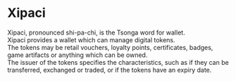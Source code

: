 # Xipaci

Xipaci, pronounced shi-pa-chi, is the Tsonga word for wallet.  
Xipaci provides a wallet which can manage digital tokens.  
The tokens may be retail vouchers, loyalty points, certificates, badges, game artifacts or anything which can be owned.  
The issuer of the tokens specifies the characteristics, such as if they can be transferred, exchanged or traded, or if the tokens have an expiry date.